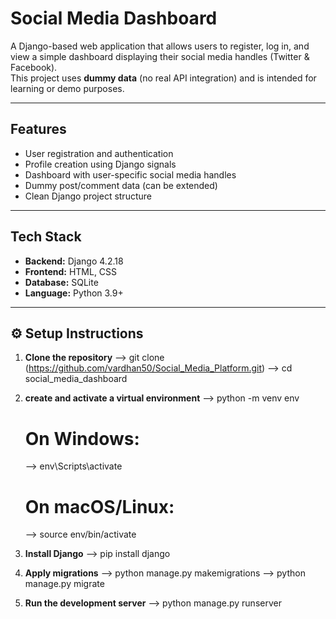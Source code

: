 # Social Media Dashboard

A Django-based web application that allows users to register, log in, and view a simple dashboard displaying their social media handles (Twitter & Facebook).  
This project uses **dummy data** (no real API integration) and is intended for learning or demo purposes.

---

## Features

- User registration and authentication
- Profile creation using Django signals
- Dashboard with user-specific social media handles
- Dummy post/comment data (can be extended)
- Clean Django project structure

---

## Tech Stack

- **Backend:** Django 4.2.18
- **Frontend:** HTML, CSS
- **Database:** SQLite
- **Language:** Python 3.9+

---


## ⚙️ Setup Instructions

1. **Clone the repository**
   --> git clone (https://github.com/vardhan50/Social_Media_Platform.git)
   --> cd social_media_dashboard

2. **create and activate a virtual environment**
    --> python -m venv env
    # On Windows:
    --> env\Scripts\activate
    # On macOS/Linux:
    --> source env/bin/activate

3. **Install Django**
     --> pip install django

4. **Apply migrations**
    --> python manage.py makemigrations
    --> python manage.py migrate

5. **Run the development server**
    --> python manage.py runserver

   


